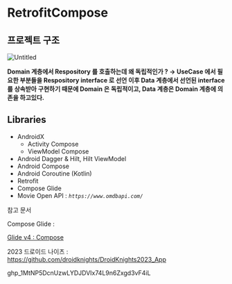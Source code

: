# RetrofitCompose

## 프로젝트 구조

![Untitled](https://prod-files-secure.s3.us-west-2.amazonaws.com/57c107b9-3857-498c-ab61-25ccb5740a70/01989754-8797-4553-b70d-e8f73ca9781f/Untitled.png)

**Domain 계층에서 Respository 를 호출하는데 왜 독립적인가 ?
→ UseCase 에서 필요한 부분들을 Respository interface 로 선언 이후 Data 계층에서 선언된 interface 를 상속받아 구현하기 때문에 Domain 은 독립적이고, Data 계층은 Domain 계층에 의존을 하고있다.**

## Libraries

- AndroidX
    - Activity Compose
    - ViewModel Compose
- Android Dagger & Hilt, Hilt ViewModel
- Android Compose
- Android Coroutine (Kotlin)
- Retrofit
- Compose Glide
- Movie Open API : *`https://www.omdbapi.com/`*

참고 문서

Compose Glide : 

[Glide v4 : Compose](https://bumptech.github.io/glide/int/compose.html)

2023 드로이드 나이츠 : https://github.com/droidknights/DroidKnights2023_App

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

